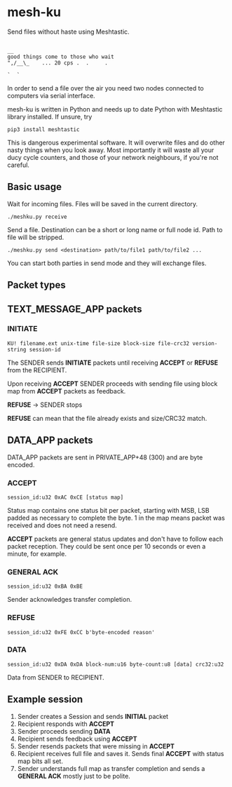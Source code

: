 mesh-ku
=======

Send files without haste using Meshtastic.

```
                                                                                    __
good things come to those who wait                                               ",/__\_    ... 20 cps .  .     .
                                                                                   `  `
```

In order to send a file over the air you need two nodes connected to computers via serial interface.  

mesh-ku is written in Python and needs up to date Python with Meshtastic library installed. If unsure, try
```
pip3 install meshtastic
```

This is dangerous experimental software. It will overwrite files and do other nasty things when you look away.
Most importantly it will waste all your ducy cycle counters, and those of your network neighbours, if you're not careful.

Basic usage
-----------

Wait for incoming files. Files will be saved in the current directory.

`./meshku.py receive`

Send a file. Destination can be a short or long name or full node id. Path to file will be stripped.

`./meshku.py send <destination> path/to/file1 path/to/file2 ...`

You can start both parties in send mode and they will exchange files.


Packet types
------------

## TEXT_MESSAGE_APP packets

### INITIATE

  `KU! filename.ext unix-time file-size block-size file-crc32 version-string session-id`

The SENDER sends **INITIATE** packets until receiving **ACCEPT** or **REFUSE** from the RECIPIENT.

Upon receiving **ACCEPT** SENDER proceeds with sending file using block map from **ACCEPT** packets as feedback.

**REFUSE** -> SENDER stops

**REFUSE** can mean that the file already exists and size/CRC32 match.

## DATA_APP packets

DATA_APP packets are sent in PRIVATE_APP+48 (300) and are byte encoded.

### ACCEPT

  `session_id:u32 0xAC 0xCE [status map]` 

Status map contains one status bit per packet, starting with MSB, LSB padded as necessary to complete the byte. 1 in the map means packet was received and does not need a resend.

**ACCEPT** packets are general status updates and don't have to follow each packet reception. They could be sent once per 10 seconds or even a minute, for example.

### GENERAL ACK
  
  `session_id:u32 0xBA 0xBE`

Sender acknowledges transfer completion.

### REFUSE

  `session_id:u32 0xFE 0xCC b'byte-encoded reason'`

### DATA

  `session_id:u32 0xDA 0xDA block-num:u16 byte-count:u8 [data] crc32:u32`

Data from SENDER to RECIPIENT.

Example session
---------------

1. Sender creates a Session and sends **INITIAL** packet
2. Recipient responds with **ACCEPT**
3. Sender proceeds sending **DATA**
4. Recipient sends feedback using **ACCEPT**
5. Sender resends packets that were missing in **ACCEPT**
6. Recipient receives full file and saves it. Sends final **ACCEPT** with status map bits all set.
7. Sender understands full map as transfer completion and sends a **GENERAL ACK** mostly just to be polite.

